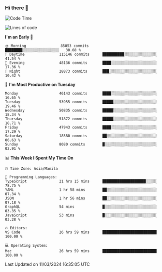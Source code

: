 ### Hi there 👋

<!--START_SECTION:waka-->
![Code Time](http://img.shields.io/badge/Code%20Time-4%2C943%20hrs%2053%20mins-blue)

![Lines of code](https://img.shields.io/badge/From%20Hello%20World%20I%27ve%20Written-119.1%20million%20lines%20of%20code-blue)

**I'm an Early 🐤** 

```text
🌞 Morning                85053 commits       ████████░░░░░░░░░░░░░░░░░   30.68 % 
🌆 Daytime                115146 commits      ██████████░░░░░░░░░░░░░░░   41.54 % 
🌃 Evening                48136 commits       ████░░░░░░░░░░░░░░░░░░░░░   17.36 % 
🌙 Night                  28873 commits       ███░░░░░░░░░░░░░░░░░░░░░░   10.42 % 
```
📅 **I'm Most Productive on Tuesday** 

```text
Monday                   46143 commits       ████░░░░░░░░░░░░░░░░░░░░░   16.65 % 
Tuesday                  53955 commits       █████░░░░░░░░░░░░░░░░░░░░   19.46 % 
Wednesday                50835 commits       █████░░░░░░░░░░░░░░░░░░░░   18.34 % 
Thursday                 51872 commits       █████░░░░░░░░░░░░░░░░░░░░   18.71 % 
Friday                   47943 commits       ████░░░░░░░░░░░░░░░░░░░░░   17.29 % 
Saturday                 18380 commits       ██░░░░░░░░░░░░░░░░░░░░░░░   06.63 % 
Sunday                   8080 commits        █░░░░░░░░░░░░░░░░░░░░░░░░   02.91 % 
```


📊 **This Week I Spent My Time On** 

```text
🕑︎ Time Zone: Asia/Manila

💬 Programming Languages: 
TypeScript               21 hrs 15 mins      ████████████████████░░░░░   78.75 % 
YAML                     1 hr 58 mins        ██░░░░░░░░░░░░░░░░░░░░░░░   07.34 % 
JSON                     1 hr 56 mins        ██░░░░░░░░░░░░░░░░░░░░░░░   07.18 % 
GraphQL                  54 mins             █░░░░░░░░░░░░░░░░░░░░░░░░   03.35 % 
JavaScript               53 mins             █░░░░░░░░░░░░░░░░░░░░░░░░   03.28 % 

🔥 Editors: 
VS Code                  26 hrs 59 mins      █████████████████████████   100.00 % 

💻 Operating System: 
Mac                      26 hrs 59 mins      █████████████████████████   100.00 % 
```


 Last Updated on 11/03/2024 16:35:05 UTC
<!--END_SECTION:waka-->


<!--
**rad182/rad182** is a ✨ _special_ ✨ repository because its `README.md` (this file) appears on your GitHub profile.

Here are some ideas to get you started:

- 🔭 I’m currently working on ...
- 🌱 I’m currently learning ...
- 👯 I’m looking to collaborate on ...
- 🤔 I’m looking for help with ...
- 💬 Ask me about ...
- 📫 How to reach me: ...
- 😄 Pronouns: ...
- ⚡ Fun fact: ...
-->
